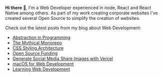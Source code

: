 **Hi there** 👋, I'm a Web Developer experienced in node, React and React Native among others. As part of my work creating corporate websites I've created several Open Source to simplify the creation of websites.

Check out the latest posts from my blog about Web Development:

<!-- BLOG-POST-LIST:START -->
- [Abstraction in Programming](https://onwebfocus.com/abstraction)
- [The Mythical Monorepo](https://onwebfocus.com/mono-repo)
- [CSS Styling Architecture](https://onwebfocus.com/styling)
- [Open Source Funding](https://onwebfocus.com/open-source)
- [Generate Social Media Share Images with Vercel](https://onwebfocus.com/share)
- [macOS for Web Development](https://onwebfocus.com/installation)
- [Learning Web Development](https://onwebfocus.com/learning)
<!-- BLOG-POST-LIST:END -->
